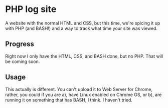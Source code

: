 # PHP log site
A website with the normal HTML and CSS, but this time, we're spicing it up with PHP (and BASH!) and a way to track what time your site was viewed.
## Progress
Right now I only have the HTML, CSS, and BASH done, but no PHP. That will be coming soon.
## Usage
This actually is different. You can't upload it to Web Server for Chrome, rather, you could if you are a), have Linux enabled on Chrome OS, or b), are running it on something that has BASH, I think. I haven't tried.
